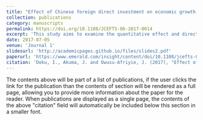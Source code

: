 ```yaml
---
title: "Effect of Chinese foreign direct investment on economic growth in Africa"
collection: publications
category: manuscripts
permalink: https://doi.org/10.1108/JCEFTS-06-2017-0014
excerpt: 'This study aims to examine the quantitative effect and direction of Chinese Foreign Direct Investment (FDI) on economic growth in Africa using a sample of 20 African countries from 2003 to 2012 with data obtained from United Nations Conference on Trade and Development and the World Bank.'
date: 2017-07-05
venue: 'Journal 1'
slidesurl: 'http://academicpages.github.io/files/slides2.pdf'
paperurl: 'https://www.emerald.com/insight/content/doi/10.1108/jcefts-06-2017-0014/full/html'
citation: 'Doku, I., Akuma, J. and Owusu-Afriyie, J. (2017), "Effect of Chinese foreign direct investment on economic growth in Africa", Journal of Chinese Economic and Foreign Trade Studies, Vol. 10 No. 2, pp. 162-171. https://doi.org/10.1108/JCEFTS-06-2017-0014.'
---
```


The contents above will be part of a list of publications, if the user clicks the link for the publication than the contents of section will be rendered as a full page, allowing you to provide more information about the paper for the reader. When publications are displayed as a single page, the contents of the above "citation" field will automatically be included below this section in a smaller font.
